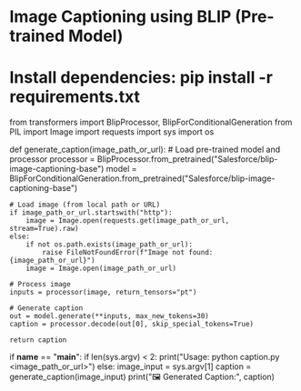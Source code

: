 # Image Captioning using BLIP (Pre-trained Model)
# Install dependencies: pip install -r requirements.txt

from transformers import BlipProcessor, BlipForConditionalGeneration
from PIL import Image
import requests
import sys
import os

def generate_caption(image_path_or_url):
    # Load pre-trained model and processor
    processor = BlipProcessor.from_pretrained("Salesforce/blip-image-captioning-base")
    model = BlipForConditionalGeneration.from_pretrained("Salesforce/blip-image-captioning-base")

    # Load image (from local path or URL)
    if image_path_or_url.startswith("http"):
        image = Image.open(requests.get(image_path_or_url, stream=True).raw)
    else:
        if not os.path.exists(image_path_or_url):
            raise FileNotFoundError(f"Image not found: {image_path_or_url}")
        image = Image.open(image_path_or_url)

    # Process image
    inputs = processor(image, return_tensors="pt")

    # Generate caption
    out = model.generate(**inputs, max_new_tokens=30)
    caption = processor.decode(out[0], skip_special_tokens=True)

    return caption

if __name__ == "__main__":
    if len(sys.argv) < 2:
        print("Usage: python caption.py <image_path_or_url>")
    else:
        image_input = sys.argv[1]
        caption = generate_caption(image_input)
        print("🖼️ Generated Caption:", caption)
